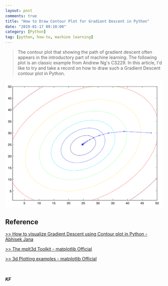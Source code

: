 ```yaml
---
layout: post
comments: true
title: "How to Draw Contour Plot for Gradient Descent in Python"
date: "2019-01-17 09:10:00"
category: [Python]
tag: [python, how-to, machine learning]
---
```


> The contour plot that showing the path of gradient descent often appears in the introductory part of machine learning. The following plot is an classic example from Andrew Ng's CS229. In this article, I'd like to try and take a record on how to draw such a Gradient Descent contour plot in Python.

![](/public/img/20190117-contour_cs229.png)

<!--more-->

## Reference
[>> How to visualize Gradient Descent using Contour plot in Python - Abhisek Jana](https://www.adeveloperdiary.com/data-science/how-to-visualize-gradient-descent-using-contour-plot-in-python/)

[>> The mplt3d Toolkit - matplotlib Official](https://matplotlib.org/tutorials/toolkits/mplot3d.html#toolkit-mplot3d-tutorial)

[>> 3d Plotting examples - matplotlib Official](https://matplotlib.org/gallery/index.html#mplot3d-examples-index)


<br><br>***KF***
